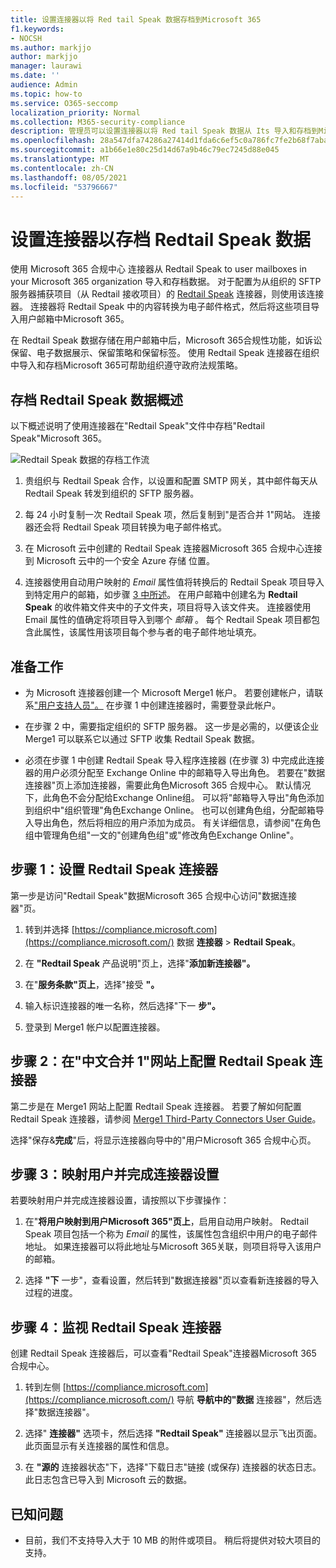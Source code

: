 ```yaml
---
title: 设置连接器以将 Red tail Speak 数据存档到Microsoft 365
f1.keywords:
- NOCSH
ms.author: markjjo
author: markjjo
manager: laurawi
ms.date: ''
audience: Admin
ms.topic: how-to
ms.service: O365-seccomp
localization_priority: Normal
ms.collection: M365-security-compliance
description: 管理员可以设置连接器以将 Red tail Speak 数据从 Its 导入和存档到Microsoft 365。 通过此连接器，您可以在 Microsoft 365 中存档来自第三方数据源Microsoft 365。 在存档此数据后，可以使用合规性功能（如合法保留、内容搜索和保留策略）管理第三方数据。
ms.openlocfilehash: 28a547dfa74286a27414d1fda6c6ef5c0a786fc7fe2b68f7abad0fbcc8cc5e99
ms.sourcegitcommit: a1b66e1e80c25d14d67a9b46c79ec7245d88e045
ms.translationtype: MT
ms.contentlocale: zh-CN
ms.lasthandoff: 08/05/2021
ms.locfileid: "53796667"
---
```

# <a name="set-up-a-connector-to-archive-redtail-speak-data"></a>设置连接器以存档 Redtail Speak 数据

使用 Microsoft 365 合规中心 连接器从 Redtail Speak to user mailboxes in your Microsoft 365 organization 导入和存档数据。 对于配置为从组织的 SFTP 服务器捕获项目（从 Redtail 接收项目）的 [Redtail Speak](https://globanet.com/redtail/) 连接器，则使用该连接器。 连接器将 Redtail Speak 中的内容转换为电子邮件格式，然后将这些项目导入用户邮箱中Microsoft 365。

在 Redtail Speak 数据存储在用户邮箱中后，Microsoft 365合规性功能，如诉讼保留、电子数据展示、保留策略和保留标签。 使用 Redtail Speak 连接器在组织中导入和存档Microsoft 365可帮助组织遵守政府法规策略。

## <a name="overview-of-archiving-the-redtail-speak-data"></a>存档 Redtail Speak 数据概述

以下概述说明了使用连接器在"Redtail Speak"文件中存档"Redtail Speak"Microsoft 365。

![Redtail Speak 数据的存档工作流](../media/RedtailSpeakConnectorWorkflow.png)

1. 贵组织与 Redtail Speak 合作，以设置和配置 SMTP 网关，其中邮件每天从 Redtail Speak 转发到组织的 SFTP 服务器。

2. 每 24 小时复制一次 Redtail Speak 项，然后复制到"是否合并 1"网站。 连接器还会将 Redtail Speak 项目转换为电子邮件格式。

3. 在 Microsoft 云中创建的 Redtail Speak 连接器Microsoft 365 合规中心连接到 Microsoft 云中的一个安全 Azure 存储 位置。

4. 连接器使用自动用户映射的 *Email* 属性值将转换后的 Redtail Speak 项目导入到特定用户的邮箱，如步骤 [3 中所述](#step-3-map-users-and-complete-the-connector-setup)。 在用户邮箱中创建名为 **Redtail Speak** 的收件箱文件夹中的子文件夹，项目将导入该文件夹。 连接器使用 Email 属性的值确定将项目导入到哪个 *邮箱* 。 每个 Redtail Speak 项目都包含此属性，该属性用该项目每个参与者的电子邮件地址填充。

## <a name="before-you-begin"></a>准备工作

- 为 Microsoft 连接器创建一个 Microsoft Merge1 帐户。 若要创建帐户，请联系["用户支持人员"。](https://www.veritas.com/content/support/) 在步骤 1 中创建连接器时，需要登录此帐户。

- 在步骤 2 中，需要指定组织的 SFTP 服务器。 这一步是必需的，以便该企业 Merge1 可以联系它以通过 SFTP 收集 Redtail Speak 数据。

- 必须在步骤 1 中创建 Redtail Speak 导入程序连接器 (在步骤 3) 中完成此连接器的用户必须分配至 Exchange Online 中的邮箱导入导出角色。 若要在"数据连接器"页上添加连接器，需要此角色Microsoft 365 合规中心。 默认情况下，此角色不会分配给Exchange Online组。 可以将"邮箱导入导出"角色添加到组织中"组织管理"角色Exchange Online。 也可以创建角色组，分配邮箱导入导出角色，然后将相应的用户添加为成员。 有关详细信息，请参阅"在角色[](/Exchange/permissions-exo/role-groups#create-role-groups)组中管理角色组[](/Exchange/permissions-exo/role-groups#modify-role-groups)"一文的"创建角色组"或"修改角色Exchange Online"。

## <a name="step-1-set-up-the-redtail-speak-connector"></a>步骤 1：设置 Redtail Speak 连接器

第一步是访问"Redtail  Speak"数据Microsoft 365 合规中心访问"数据连接器"页。

1. 转到并选择 [https://compliance.microsoft.com](https://compliance.microsoft.com/) 数据 **连接器** &gt; **Redtail Speak**。

2. 在 **"Redtail Speak** 产品说明"页上，选择"**添加新连接器"。**

3. 在"**服务条款"页上**，选择"接受 **"。**

4. 输入标识连接器的唯一名称，然后选择"下一 **步"。**

5. 登录到 Merge1 帐户以配置连接器。

## <a name="step-2-configure-the-redtail-speak-connector-on-the-veritas-merge1-site"></a>步骤 2：在"中文合并 1"网站上配置 Redtail Speak 连接器

第二步是在 Merge1 网站上配置 Redtail Speak 连接器。 若要了解如何配置 Redtail Speak 连接器，请参阅 [Merge1 Third-Party Connectors User Guide](https://docs.ms.merge1.globanetportal.com/Merge1%20Third-Party%20Connectors%20Redtail%20Speak%20User%20Guide%20.pdf)。

选择"保存&**完成**"后，将显示连接器向导中的"用户Microsoft 365 合规中心页。

## <a name="step-3-map-users-and-complete-the-connector-setup"></a>步骤 3：映射用户并完成连接器设置

若要映射用户并完成连接器设置，请按照以下步骤操作：

1. 在"**将用户映射到用户Microsoft 365"页上**，启用自动用户映射。 Redtail Speak 项目包括一个称为 *Email* 的属性，该属性包含组织中用户的电子邮件地址。 如果连接器可以将此地址与Microsoft 365关联，则项目将导入该用户的邮箱。

2. 选择 **"下** 一步"，查看设置，然后转到"数据连接器"页以查看新连接器的导入过程的进度。

## <a name="step-4-monitor-the-redtail-speak-connector"></a>步骤 4：监视 Redtail Speak 连接器

创建 Redtail Speak 连接器后，可以查看"Redtail Speak"连接器Microsoft 365 合规中心。

1. 转到左侧 [https://compliance.microsoft.com](https://compliance.microsoft.com/) 导航 **导航中的"数据** 连接器"，然后选择"数据连接器"。

2. 选择" **连接器"** 选项卡，然后选择 **"Redtail Speak"** 连接器以显示飞出页面。 此页面显示有关连接器的属性和信息。

3. 在 **"源的** 连接器状态"下，选择"下载日志"链接 (或保存) 连接器的状态日志。 此日志包含已导入到 Microsoft 云的数据。

## <a name="known-issues"></a>已知问题

- 目前，我们不支持导入大于 10 MB 的附件或项目。 稍后将提供对较大项目的支持。